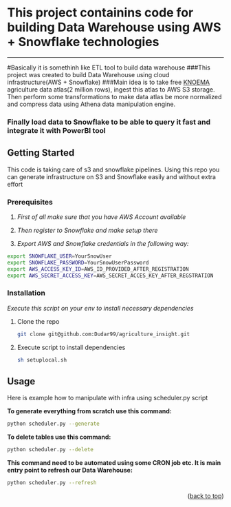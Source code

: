 # This project containins code for building Data Warehouse using AWS + Snowflake technologies

___

#Basically it is somethinh like ETL tool to build data warehouse
###This project was created to build Data Warehouse using cloud infrastructure(AWS + Snowflake)
###Main idea is to take free <a href="https://knoema.com/atlas/topics/Agriculture">KNOEMA</a> agriculture data atlas(2 million rows), ingest this atlas to AWS S3 storage. Then perform some transformations to make data atlas  be more normalized and compress data using Athena data manipulation engine.
### Finally load data to Snowflake to be able to query it fast and integrate it with PowerBI tool
<!-- GETTING STARTED -->
## Getting Started



This code is taking care of s3 and snowflake pipelines.
Using this repo you can generate infrastructure on S3 and Snowflake easily and without extra effort


### Prerequisites

1. _First of all make sure that you have AWS Account available_

2. _Then register to Snowflake and make setup there_

3. _Export AWS and Snowflake credentials in the following way:_

  ```sh
  export SNOWFLAKE_USER=YourSnowUser
  export SNOWFLAKE_PASSWORD=YourSnowUserPassword
  export AWS_ACCESS_KEY_ID=AWS_ID_PROVIDED_AFTER_REGISTRATION
  export AWS_SECRET_ACCESS_KEY=AWS_SECRET_ACCES_KEY_AFTER_REGSTRATION
  
  ```

### Installation

_Execute this script on your env to install necessary dependencies_

1. Clone the repo
   ```sh
   git clone git@github.com:Dudar99/agriculture_insight.git
   ```
2. Execute script to install dependencies
   ```sh
   sh setuplocal.sh
   ```

<!-- USAGE EXAMPLES -->
## Usage

Here is example how to manipulate with infra using scheduler.py script

__To generate everything from scratch use this command:__

   ```sh
   python scheduler.py --generate
   ```
__To delete tables  use this command:__

   ```sh
   python scheduler.py --delete
   ```
__This command need to be automated using some CRON job etc. It is main entry point to refresh our Data Warehouse:__

   ```sh
   python scheduler.py --refresh
   ```
<p align="right">(<a href="#top">back to top</a>)</p>
